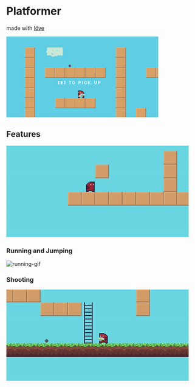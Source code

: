 # Platformer

made with [löve](http://www.love2d.org)

![screenshot](screen.png)

## Features
![screen-gif](screen.gif)

### Running and Jumping
![running-gif](running.gif)
### Shooting 
![shooting-gif](shooting.gif)
